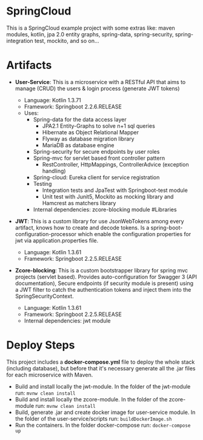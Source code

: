 # SpringCloud
This is a SpringCloud example project with some extras like: maven modules, kotlin, jpa 2.0 entity graphs, spring-data, spring-security, spring-integration test, mockito, and so on...
# Artifacts    
* **User-Service**: This is a microservice with a RESTful API that aims to manage (CRUD) the users & login process (generate JWT tokens)
    * Language: Kotlin 1.3.71
    * Framework: Springboot 2.2.6.RELEASE
    * Uses: 
        * Spring-data for the data access layer
            * JPA2.1 Entity-Graphs to solve n+1 sql queries
            * Hibernate as Object Relational Mapper
            * Flyway as database migration library
            * MariaDB as database engine
        * Spring-security for secure endpoints by user roles
        * Spring-mvc for servlet based front controller pattern
            * RestController, HttpMappings, ControllerAdvice (exception handling)
        * Spring-cloud: Eureka client for service registration 
        * Testing
            * Integration tests and JpaTest with Springboot-test module
            * Unit test with Junit5, Mockito as mocking library and Hamcrest as matchers library
        * Internal dependencies: zcore-blocking module
#Libraries
* **JWT**: This is a custom library for use JsonWebTokens among every artifact, knows how to create and decode tokens. Is a spring-boot-configuration-processor which enable the configuration properties for jwt via application.properties file.
    * Language: Kotlin 1.3.61
    * Framework: Springboot 2.2.5.RELEASE

* **Zcore-blocking**: This is a custom bootstrapper library for spring mvc projects (servlet based). Provides auto-configuration for Swagger 3 (API documentation), Secure endpoints (if security module is present) using a JWT filter to catch the authentication tokens and inject them into the SpringSecurityContext.
    * Language: Kotlin 1.3.61
    * Framework: Springboot 2.2.5.RELEASE
    * Internal dependencies: jwt module
     
# Deploy Steps
This project includes a **docker-compose.yml** file to deploy the whole stack (including database), but before that it's necessary generate all the .jar files for each microservice with Maven.
* Build and install locally the jwt-module. In the folder of the jwt-module run: `mvnw clean install`
* Build and install locally the zcore-module. In the folder of the zcore-module run: `mvnw clean install`
* Build, generate .jar and create docker image for user-service module. In the folder of the user-service/scripts run: `buildDockerImage.sh`
* Run the containers. In the folder docker-compose run: `docker-compose up`
